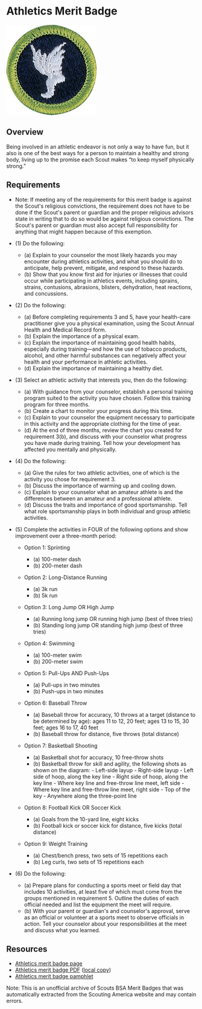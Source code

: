 

# Athletics Merit Badge

![Athletics Merit Badge](images/athletics-merit-badge.jpg)

## Overview



Being involved in an athletic endeavor is not only a way to have fun, but it also is one of the best ways for a person to maintain a healthy and strong body, living up to the promise each Scout makes “to keep myself physically strong.”

## Requirements

* Note: If meeting any of the requirements for this merit badge is against the Scout's religious convictions, the requirement does not have to be done if the Scout's parent or guardian and the proper religious advisors state in writing that to do so would be against religious convictions. The Scout's parent or guardian must also accept full responsibility for anything that might happen because of this exemption.
* (1) Do the following:
    * (a) Explain to your counselor the most likely hazards you may encounter during athletics activities, and what you should do to anticipate, help prevent, mitigate, and respond to these hazards.
    * (b) Show that you know first aid for injuries or illnesses that could occur while participating in athletics events, including sprains, strains, contusions, abrasions, blisters, dehydration, heat reactions, and concussions.


* (2) Do the following:
    * (a) Before completing requirements 3 and 5, have your health-care practitioner give you a physical examination, using the Scout Annual Health and Medical Record form.
    * (b) Explain the importance of a physical exam.
    * (c) Explain the importance of maintaining good health habits, especially during training—and how the use of tobacco products, alcohol, and other harmful substances can negatively affect your health and your performance in athletic activities.
    * (d) Explain the importance of maintaining a healthy diet.


* (3) Select an athletic activity that interests you, then do the following:
    * (a) With guidance from your counselor, establish a personal training program suited to the activity you have chosen. Follow this training program for three months.
    * (b) Create a chart to monitor your progress during this time.
    * (c) Explain to your counselor the equipment necessary to participate in this activity and the appropriate clothing for the time of year.
    * (d) At the end of three months, review the chart you created for requirement 3(b), and discuss with your counselor what progress you have made during training. Tell how your development has affected you mentally and physically.


* (4) Do the following:
    * (a) Give the rules for two athletic activities, one of which is the activity you chose for requirement 3.
    * (b) Discuss the importance of warming up and cooling down.
    * (c) Explain to your counselor what an amateur athlete is and the differences between an amateur and a professional athlete.
    * (d) Discuss the traits and importance of good sportsmanship. Tell what role sportsmanship plays in both individual and group athletic activities.


* (5) Complete the activities in FOUR of the following options and show improvement over a three-month period:
    * Option 1: Sprinting
        * (a) 100-meter dash
        * (b) 200-meter dash


    * Option 2: Long-Distance Running
        * (a) 3k run
        * (b) 5k run


    * Option 3: Long Jump OR High Jump
        * (a) Running long jump OR running high jump (best of three tries)
        * (b) Standing long jump OR standing high jump (best of three tries)


    * Option 4: Swimming
        * (a) 100-meter swim
        * (b) 200-meter swim


    * Option 5: Pull-Ups AND Push-Ups
        * (a) Pull-ups in two minutes
        * (b) Push-ups in two minutes


    * Option 6: Baseball Throw
        * (a) Baseball throw for accuracy, 10 throws at a target (distance to be determined by age): ages 11 to 12, 20 feet; ages 13 to 15, 30 feet; ages 16 to 17, 40 feet
        * (b) Baseball throw for distance, five throws (total distance)


    * Option 7: Basketball Shooting
        * (a) Basketball shot for accuracy, 10 free-throw shots
        * (b) Basketball throw for skill and agility, the following shots as shown on the diagram:  - Left-side layup - Right-side layup - Left side of hoop, along the key line - Right side of hoop, along the key line - Where key line and free-throw line meet, left side - Where key line and free-throw line meet, right side - Top of the key - Anywhere along the three-point line


    * Option 8: Football Kick OR Soccer Kick
        * (a) Goals from the 10-yard line, eight kicks
        * (b) Football kick or soccer kick for distance, five kicks (total distance)


    * Option 9: Weight Training
        * (a) Chest/bench press, two sets of 15 repetitions each
        * (b) Leg curls, two sets of 15 repetitions each




* (6) Do the following:
    * (a) Prepare plans for conducting a sports meet or field day that includes 10 activities, at least five of which must come from the groups mentioned in requirement 5. Outline the duties of each official needed and list the equipment the meet will require.
    * (b) With your parent or guardian's and counselor's approval, serve as an official or volunteer at a sports meet to observe officials in action. Tell your counselor about your responsibilities at the meet and discuss what you learned.




## Resources

- [Athletics merit badge page](https://www.scouting.org/merit-badges/athletics/)
- [Athletics merit badge PDF](https://filestore.scouting.org/filestore/Merit_Badge_ReqandRes/Pamphlets/Athletics%20text%202-2025.pdf) ([local copy](files/athletics-merit-badge.pdf))
- [Athletics merit badge pamphlet](https://www.scoutshop.org/athletics-merit-badge-pamphlet-655702.html)

Note: This is an unofficial archive of Scouts BSA Merit Badges that was automatically extracted from the Scouting America website and may contain errors.